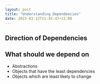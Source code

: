 ```yaml
---
layout: post
title: "Understanding Dependencies"
date: 2015-03-12T21:45:47+11:00
---
```


## Direction of Dependencies

## What should we depend on
* Abstractions
* Objects that have the least dependencies
* Objects which are least likely to change
